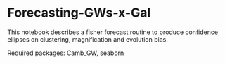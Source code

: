 # Forecasting-GWs-x-Gal

This notebook describes a fisher forecast routine to produce confidence ellipses on clustering, magnification and evolution bias.

Required packages: Camb_GW, seaborn
